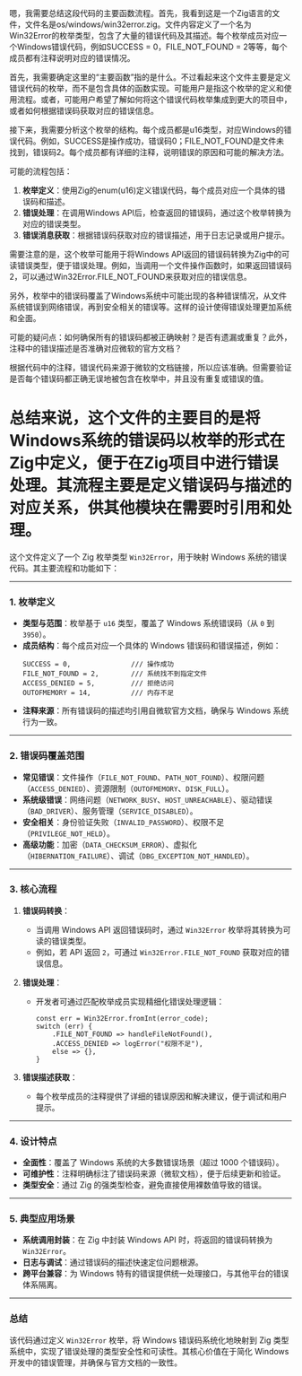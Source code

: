 嗯，我需要总结这段代码的主要函数流程。首先，我看到这是一个Zig语言的文件，文件名是os/windows/win32error.zig。文件内容定义了一个名为Win32Error的枚举类型，包含了大量的错误代码及其描述。每个枚举成员对应一个Windows错误代码，例如SUCCESS = 0，FILE_NOT_FOUND = 2等等，每个成员都有注释说明对应的错误情况。

首先，我需要确定这里的“主要函数”指的是什么。不过看起来这个文件主要是定义错误代码的枚举，而不是包含具体的函数实现。可能用户是指这个枚举的定义和使用流程。或者，可能用户希望了解如何将这个错误代码枚举集成到更大的项目中，或者如何根据错误码获取对应的错误信息。

接下来，我需要分析这个枚举的结构。每个成员都是u16类型，对应Windows的错误代码。例如，SUCCESS是操作成功，错误码0；FILE_NOT_FOUND是文件未找到，错误码2。每个成员都有详细的注释，说明错误的原因和可能的解决方法。

可能的流程包括：

1. **枚举定义**：使用Zig的enum(u16)定义错误代码，每个成员对应一个具体的错误码和描述。
2. **错误处理**：在调用Windows API后，检查返回的错误码，通过这个枚举转换为对应的错误类型。
3. **错误消息获取**：根据错误码获取对应的错误描述，用于日志记录或用户提示。

需要注意的是，这个枚举可能用于将Windows API返回的错误码转换为Zig中的可读错误类型，便于错误处理。例如，当调用一个文件操作函数时，如果返回错误码2，可以通过Win32Error.FILE_NOT_FOUND来获取对应的错误信息。

另外，枚举中的错误码覆盖了Windows系统中可能出现的各种错误情况，从文件系统错误到网络错误，再到安全相关的错误等。这样的设计使得错误处理更加系统和全面。

可能的疑问点：如何确保所有的错误码都被正确映射？是否有遗漏或重复？此外，注释中的错误描述是否准确对应微软的官方文档？

根据代码中的注释，错误代码来源于微软的文档链接，所以应该准确。但需要验证是否每个错误码都正确无误地被包含在枚举中，并且没有重复或错误的值。

总结来说，这个文件的主要目的是将Windows系统的错误码以枚举的形式在Zig中定义，便于在Zig项目中进行错误处理。其流程主要是定义错误码与描述的对应关系，供其他模块在需要时引用和处理。
================================================
这个文件定义了一个 Zig 枚举类型 `Win32Error`，用于映射 Windows 系统的错误代码。其主要流程和功能如下：

---

### **1. 枚举定义**
- **类型与范围**：枚举基于 `u16` 类型，覆盖了 Windows 系统错误码（从 `0` 到 `3950`）。
- **成员结构**：每个成员对应一个具体的 Windows 错误码和错误描述，例如：
  ```zig
  SUCCESS = 0,               /// 操作成功
  FILE_NOT_FOUND = 2,        /// 系统找不到指定文件
  ACCESS_DENIED = 5,         /// 拒绝访问
  OUTOFMEMORY = 14,          /// 内存不足
  ```
- **注释来源**：所有错误码的描述均引用自微软官方文档，确保与 Windows 系统行为一致。

---

### **2. 错误码覆盖范围**
- **常见错误**：文件操作（`FILE_NOT_FOUND`、`PATH_NOT_FOUND`）、权限问题（`ACCESS_DENIED`）、资源限制（`OUTOFMEMORY`、`DISK_FULL`）。
- **系统级错误**：网络问题（`NETWORK_BUSY`、`HOST_UNREACHABLE`）、驱动错误（`BAD_DRIVER`）、服务管理（`SERVICE_DISABLED`）。
- **安全相关**：身份验证失败（`INVALID_PASSWORD`）、权限不足（`PRIVILEGE_NOT_HELD`）。
- **高级功能**：加密（`DATA_CHECKSUM_ERROR`）、虚拟化（`HIBERNATION_FAILURE`）、调试（`DBG_EXCEPTION_NOT_HANDLED`）。

---

### **3. 核心流程**
1. **错误码转换**：
   - 当调用 Windows API 返回错误码时，通过 `Win32Error` 枚举将其转换为可读的错误类型。
   - 例如，若 API 返回 `2`，可通过 `Win32Error.FILE_NOT_FOUND` 获取对应的错误信息。

2. **错误处理**：
   - 开发者可通过匹配枚举成员实现精细化错误处理逻辑：
     ```zig
     const err = Win32Error.fromInt(error_code);
     switch (err) {
         .FILE_NOT_FOUND => handleFileNotFound(),
         .ACCESS_DENIED => logError("权限不足"),
         else => {},
     }
     ```

3. **错误描述获取**：
   - 每个枚举成员的注释提供了详细的错误原因和解决建议，便于调试和用户提示。

---

### **4. 设计特点**
- **全面性**：覆盖了 Windows 系统的大多数错误场景（超过 1000 个错误码）。
- **可维护性**：注释明确标注了错误码来源（微软文档），便于后续更新和验证。
- **类型安全**：通过 Zig 的强类型检查，避免直接使用裸数值导致的错误。

---

### **5. 典型应用场景**
- **系统调用封装**：在 Zig 中封装 Windows API 时，将返回的错误码转换为 `Win32Error`。
- **日志与调试**：通过错误码的描述快速定位问题根源。
- **跨平台兼容**：为 Windows 特有的错误提供统一处理接口，与其他平台的错误体系隔离。

---

### **总结**
该代码通过定义 `Win32Error` 枚举，将 Windows 错误码系统化地映射到 Zig 类型系统中，实现了错误处理的类型安全性和可读性。其核心价值在于简化 Windows 开发中的错误管理，并确保与官方文档的一致性。